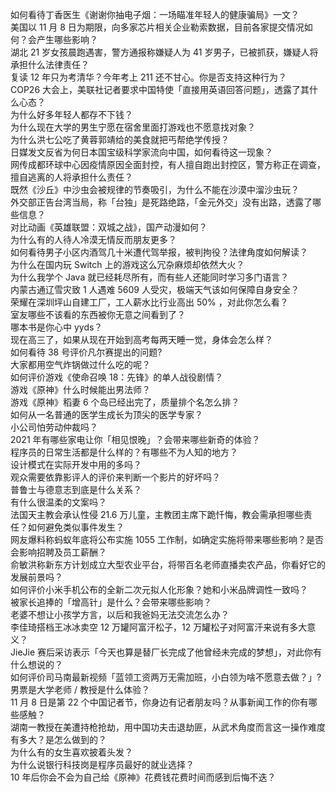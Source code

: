 如何看待丁香医生《谢谢你抽电子烟：一场瞄准年轻人的健康骗局》一文？  
美国以 11 月 8 日为期限，向多家芯片相关企业勒索数据，目前各家提交情况如何？会产生哪些影响？  
湖北 21 岁女孩晨跑遇害，警方通报称嫌疑人为 41 岁男子，已被抓获，嫌疑人将承担什么法律责任？  
复读 12 年只为考清华？今年考上 211 还不甘心。你是否支持这种行为？  
COP26 大会上，美联社记者要求中国特使「直接用英语回答问题」，透露了其什么心态？  
为什么好多年轻人都存不下钱？  
为什么现在大学的男生宁愿在宿舍里面打游戏也不愿意找对象？  
为什么洪七公吃了黄蓉郭靖给的美食就把丐帮绝学传授？  
日媒发文反省为何日本国宝级科学家流向中国，如何看待这一现象？  
网传成都环球中心因疫情原因全面封控，有人擅自跑出封控区，警方称正在调查，擅自逃离的人将承担什么责任？  
既然《沙丘》中沙虫会被规律的节奏吸引，为什么不能在沙漠中溜沙虫玩？  
外交部正告台湾当局，称「台独」是死路绝路，「金元外交」没有出路，透露了哪些信息？  
对比动画《英雄联盟：双城之战》，国产动漫如何？  
为什么有的人待人冷漠无情反而朋友更多？  
如何看待男子小区内酒驾几十米遭代驾举报，被判拘役？法律角度如何解读？  
为什么在国内玩 Switch 上的游戏这么冗杂麻烦却依然大火？  
为什么我学个 Java 就已经耗尽所有，而有些人还能同时学习多门语言？  
内蒙古通辽雪灾致 1 人遇难 5609 人受灾，极端天气该如何保障自身安全？  
荣耀在深圳坪山自建工厂，工人薪水比行业高出 50% ，对此你怎么看？  
室友哪些不该看的东西被你无意之间看到了？  
哪本书是你心中 yyds？  
现在高三了，如果从现在开始到高考每两天睡一觉，身体会怎么样？  
如何看待 38 号评价凡尔赛提出的问题?  
大家都用空气炸锅做过什么吃的呢？  
如何评价游戏《使命召唤 18：先锋》的单人战役剧情？  
游戏《原神》什么时候能出男法师？  
游戏《原神》稻妻 6 个岛已经出完了，质量排个名怎么排？  
如何从一名普通的医学生成长为顶尖的医学专家？  
小公司怕劳动仲裁吗？  
2021 年有哪些家电让你「相见恨晚」？会带来哪些新奇的体验？  
程序员的日常生活都是什么样的？有哪些不为人知的地方？  
设计模式在实际开发中用的多吗？  
观众需要依靠影评人的评价来判断一个影片的好坏吗？  
普鲁士与德意志到底是什么关系？  
有什么很温柔的文案吗？  
法国天主教会承认性侵 21.6 万儿童，主教团主席下跪忏悔，教会需承担哪些责任？如何避免类似事件发生？  
网友爆料称蚂蚁年底将公布实施 1055 工作制，如确定实施将带来哪些影响？是否会影响招聘及员工薪酬？  
俞敏洪称新东方计划成立大型农业平台，将带百名老师直播卖农产品，你看好它的发展前景吗？  
如何评价小米手机公布的全新二次元拟人化形象？她和小米品牌调性一致吗？  
被家长追捧的「增高针」是什么？会带来哪些影响？  
老婆不想让小孩学方言，以后和我爸妈无法交流怎么办？  
李佳琦搭档王冰冰卖空 12 万罐阿富汗松子，12 万罐松子对阿富汗来说有多大意义？  
JieJie 赛后采访表示「今天也算是替厂长完成了他曾经未完成的梦想」，对此你有什么想说的？  
如何评价司马南最新视频「蓝领工资两万无需加班，小白领为啥不愿意去做？」?  
男票是大学老师 / 教授是什么体验？  
11 月 8 日是第 22 个中国记者节，你身边有记者朋友吗？从事新闻工作的你有哪些感触？  
湖南一教授在美遭持枪抢劫，用中国功夫击退劫匪，从武术角度而言这一操作难度有多大？是怎么做到的？  
为什么有的女生喜欢披着头发？  
为什么说银行科技岗是程序员最好的就业选择？  
10 年后你会不会为自己给《原神》花费钱花费时间而感到后悔不迭？  
